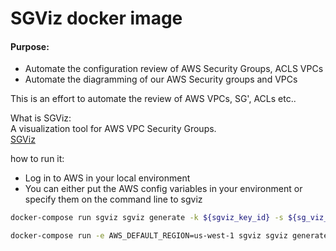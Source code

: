 # SGViz docker image    

#### Purpose:   
- Automate the configuration review of AWS Security Groups, ACLS VPCs
- Automate the diagramming of our AWS Security groups and VPCs         

This is an effort to automate the review of AWS VPCs, SG', ACLs etc..

What is SGViz:      
A visualization tool for AWS VPC Security Groups.    
[SGViz](https://github.com/y13i/sgviz)           

how to run it:
* Log in to AWS in your local environment
* You can either put the AWS config variables in your environment or specify them on the command line to sgviz
```bash
docker-compose run sgviz sgviz generate -k ${sgviz_key_id} -s ${sg_viz_key} -r ${aws_region} --vpc-ids=${vpc-id} --output-path=/diagrams/${vpc-id}
```    
```bash
docker-compose run -e AWS_DEFAULT_REGION=us-west-1 sgviz sgviz generate --vpc-ids=${vpc-id} --output-path=/diagrams/${vpc-id}
```    
